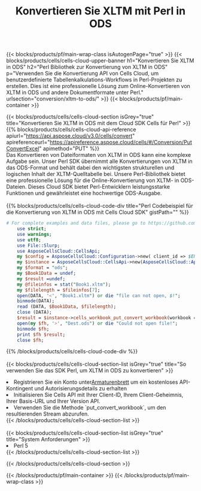 ﻿---
title:  Konvertieren Sie XLTM mit Perl in ODS
description:  Verwendung des Aspose.Cells Cloud SDK für Perl zum Konvertieren einer XLTM-Formatdatei in eine ODS-Formatdatei.
---
{{< blocks/products/pf/main-wrap-class isAutogenPage="true" >}}
{{< blocks/products/cells/cells-cloud-upper-banner h1="Konvertieren Sie XLTM in ODS" h2="Perl Bibliothek zur Konvertierung von XLTM in ODS" p="Verwenden Sie die Konvertierung API von Cells Cloud, um benutzerdefinierte Tabellenkalkulations-Workflows in Perl-Projekten zu erstellen. Dies ist eine professionelle Lösung zum Online-Konvertieren von XLTM in ODS und andere Dokumentformate unter Perl." urlsection="conversion/xltm-to-ods/" >}}
{{< blocks/products/pf/main-container >}}

{{< blocks/products/cells/cells-cloud-section isGrey="true" title="Konvertieren Sie XLTM in ODS mit dem Cloud SDK Cells für Perl" >}}
{{% blocks/products/cells/cells-cloud-api-reference apiurl="https://api.aspose.cloud/v3.0/cells/convert" apireferenceurl="https://apireference.aspose.cloud/cells/#/Conversion/PutConvertExcel" apimethod="PUT" %}}
<br/>
Das Konvertieren von Dateiformaten von XLTM in ODS kann eine komplexe Aufgabe sein. Unser Perl SDK übernimmt alle Konvertierungen von XLTM in das ODS-Format und behält dabei den wichtigsten strukturellen und logischen Inhalt der XLTM-Quelltabelle bei. Unsere Perl-Bibliothek bietet eine professionelle Lösung für die Online-Konvertierung von XLTM- in ODS-Dateien. Dieses Cloud SDK bietet Perl-Entwicklern leistungsstarke Funktionen und gewährleistet eine hochwertige ODS-Ausgabe.
<br/>
<br/>
{{% blocks/products/cells/cells-cloud-code-div title="Perl Codebeispiel für die Konvertierung von XLTM in ODS mit Cells Cloud SDK" gistPath="" %}}
 
```perl
# For complete examples and data files, please go to https://github.com/aspose-cells-cloud/aspose-cells-cloud-perl/
    use strict;
    use warnings;
    use utf8; 
    use File::Slurp;
    use AsposeCellsCloud::CellsApi;
    my $config = AsposeCellsCloud::Configuration->new( client_id => $ENV{'ProductClientId'}, client_secret => $ENV{'ProductClientSecret'});
    my $instance = AsposeCellsCloud::CellsApi->new(AsposeCellsCloud::ApiClient->new( $config));
    my $format = "ods";
    my $Book1Data = undef;
    my $result =undef;
    my @fileinfos = stat("Book1.xltm");
    my $filelength = $fileinfos[7];
    open(DATA, '<', "Book1.xltm") or die "file can not open, $!";
    binmode(DATA);
    read (DATA, $Book1Data, $filelength);
    close (DATA); 
    $result = $instance->cells_workbook_put_convert_workbook(workbook => $Book1Data, format => $format);
    open(my $fh, '>', "Dest.ods") or die "Could not open file!";
    binmode $fh;
    print $fh $result;
    close $fh;
```
 
{{% /blocks/products/cells/cells-cloud-code-div %}}
<br/>
<br/>
{{< blocks/products/cells/cells-cloud-section-list isGrey="true" title="So verwenden Sie das SDK Perl, um XLTM in ODS zu konvertieren" >}}
<li> Registrieren Sie ein Konto unter<a href="https://dashboard.aspose.cloud/">Armaturenbrett</a> um ein kostenloses API-Kontingent und Autorisierungsdetails zu erhalten</li>
<li>Initialisieren Sie Cells API mit Ihrer Client-ID, Ihrem Client-Geheimnis, Ihrer Basis-URL und Ihrer Version API.</li>
<li>Verwenden Sie die Methode `put_convert_workbook`, um den resultierenden Stream abzurufen.</li>
{{< /blocks/products/cells/cells-cloud-section-list >}}
<br/>
<br/>
{{< blocks/products/cells/cells-cloud-section-list isGrey="true" title="System Anforderungen" >}}
<li>Perl 5</li>
{{< /blocks/products/cells/cells-cloud-section-list >}}

{{< /blocks/products/cells/cells-cloud-section >}}

{{< /blocks/products/pf/main-container >}}
{{< /blocks/products/pf/main-wrap-class >}}
